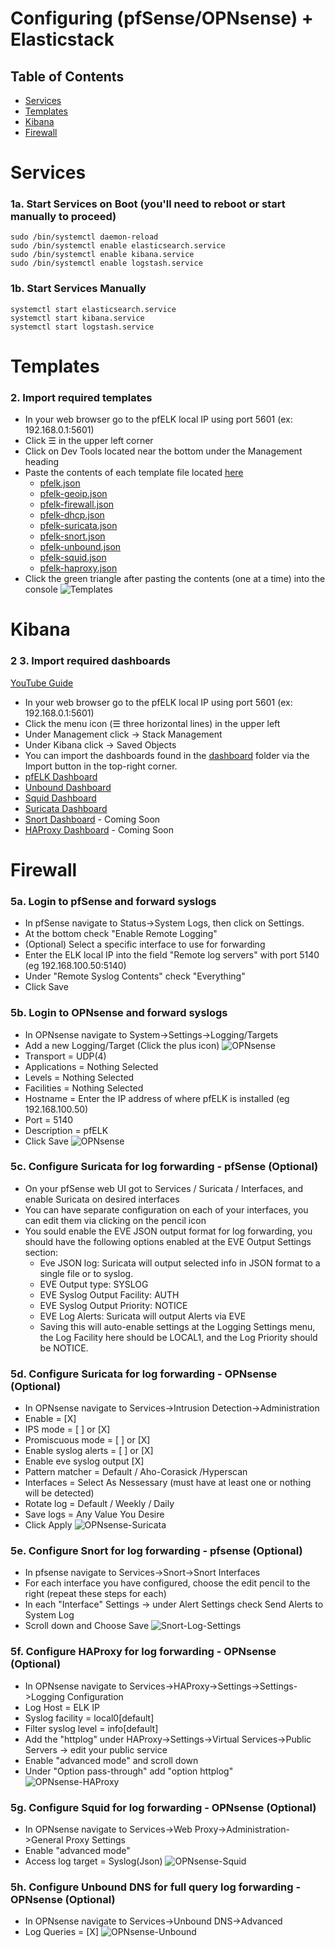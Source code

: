 # Configuring (pfSense/OPNsense) + Elasticstack 
## Table of Contents
- [Services](#services)
- [Templates](#templates)
- [Kibana](#kibana)
- [Firewall](#firewall)

# Services
### 1a. Start Services on Boot (you'll need to reboot or start manually to proceed)
```
sudo /bin/systemctl daemon-reload
sudo /bin/systemctl enable elasticsearch.service
sudo /bin/systemctl enable kibana.service
sudo /bin/systemctl enable logstash.service
```
### 1b. Start Services Manually
```
systemctl start elasticsearch.service 
systemctl start kibana.service
systemctl start logstash.service
```

# Templates
### 2. Import required templates
- In your web browser go to the pfELK local IP using port 5601 (ex: 192.168.0.1:5601)
- Click ☰ in the upper left corner
- Click on Dev Tools located near the bottom under the Management heading
- Paste the contents of each template file located [here](https://github.com/3ilson/pfelk/tree/master/etc/logstash/conf.d/templates)
  - [pfelk.json](https://raw.githubusercontent.com/3ilson/pfelk/master/etc/logstash/conf.d/templates/pfelk.json)
  - [pfelk-geoip.json](https://raw.githubusercontent.com/3ilson/pfelk/master/etc/logstash/conf.d/templates/pfelk-geoip.json)
  - [pfelk-firewall.json](https://raw.githubusercontent.com/3ilson/pfelk/master/etc/logstash/conf.d/templates/pfelk-firewall.json)
  - [pfelk-dhcp.json](https://raw.githubusercontent.com/3ilson/pfelk/master/etc/logstash/conf.d/templates/pfelk-dhcp.json)
  - [pfelk-suricata.json](https://raw.githubusercontent.com/3ilson/pfelk/master/etc/logstash/conf.d/templates/pfelk-suricata.json)
  - [pfelk-snort.json](https://raw.githubusercontent.com/3ilson/pfelk/master/etc/logstash/conf.d/templates/pfelk-snort.json)
  - [pfelk-unbound.json](https://raw.githubusercontent.com/3ilson/pfelk/master/etc/logstash/conf.d/templates/pfelk-unbound.json)
  - [pfelk-squid.json](https://raw.githubusercontent.com/3ilson/pfelk/master/etc/logstash/conf.d/templates/haproxy.json)
  - [pfelk-haproxy.json]()
- Click the green triangle after pasting the contents (one at a time) into the console
![Templates](https://raw.githubusercontent.com/3ilson/pfelk/master/Images/template-import.PNG)

# Kibana 
### 2 3. Import required dashboards
[YouTube Guide](https://www.youtube.com/watch?v=r7ZXQH4UFX8)
 - In your web browser go to the pfELK local IP using port 5601 (ex: 192.168.0.1:5601)
 - Click the menu icon (☰ three horizontal lines) in the upper left
 - Under Management click -> Stack Management 
 - Under Kibana click -> Saved Objects
 - You can import the dashboards found in the [dashboard](https://github.com/3ilson/pfelk/tree/master/Dashboard) folder via the Import button in the top-right corner.
 - [pfELK Dashboard](https://raw.githubusercontent.com/3ilson/pfelk/master/Dashboard/v6.0/v6.0%20-%20Firewall.ndjson)
 - [Unbound Dashboard](https://raw.githubusercontent.com/3ilson/pfelk/master/Dashboard/v6.0/v6.0%20-%20Unbound.ndjson)
 - [Squid Dashboard](https://raw.githubusercontent.com/3ilson/pfelk/master/Dashboard/v6.0/v6.0%20-%20Squid.ndjson)
 - [Suricata Dashboard](https://raw.githubusercontent.com/3ilson/pfelk/master/Dashboard/v6.0/v6.0%20-%20Suricata.ndjson)
 - [Snort Dashboard](#) - Coming Soon
 - [HAProxy Dashboard](#) - Coming Soon

# Firewall 
### 5a. Login to pfSense and forward syslogs
- In pfSense navigate to Status->System Logs, then click on Settings.
- At the bottom check "Enable Remote Logging"
- (Optional) Select a specific interface to use for forwarding
- Enter the ELK local IP into the field "Remote log servers" with port 5140 (eg 192.168.100.50:5140)
- Under "Remote Syslog Contents" check "Everything"
- Click Save
### 5b. Login to OPNsense and forward syslogs
- In OPNsense navigate to System->Settings->Logging/Targets
- Add a new Logging/Target (Click the plus icon)
![OPNsense](https://raw.githubusercontent.com/3ilson/pfelk/master/Images/opnsense-logs.png)
- Transport = UDP(4)
- Applications = Nothing Selected
- Levels = Nothing Selected
- Facilities = Nothing Selected
- Hostname = Enter the IP address of where pfELK is installed (eg 192.168.100.50)
- Port = 5140
- Description = pfELK
- Click Save
![OPNsense](https://raw.githubusercontent.com/3ilson/pfelk/master/Images/opnsense-remote.png)
### 5c. Configure Suricata for log forwarding - pfSense (Optional) 
 - On your pfSense web UI got to Services / Suricata / Interfaces, and enable Suricata on desired interfaces
 - You can have separate configuration on each of your interfaces, you can edit them via clicking on the pencil icon
 - You sould enable the EVE JSON output format for log forwarding, you should have the following options enabled at the EVE Output Settings section:
   - Eve JSON log: Suricata will output selected info in JSON format to a single file or to syslog. 
   - EVE Output type: SYSLOG
   - EVE Syslog Output Facility: AUTH
   - EVE Syslog Output Priority: NOTICE 
   - EVE Log Alerts: Suricata will output Alerts via EVE
   - Saving this will auto-enable settings at the Logging Settings menu, the Log Facility here should be LOCAL1, and the Log Priority should be NOTICE.
### 5d. Configure Suricata for log forwarding - OPNsense (Optional)    
 - In OPNsense navigate to Services->Intrusion Detection->Administration
 - Enable = [X]
 - IPS mode = [ ] or [X]
 - Promiscuous mode = [ ] or [X]
 - Enable syslog alerts = [ ] or [X]
 - Enable eve syslog output [X]
 - Pattern matcher = Default / Aho-Corasick /Hyperscan
 - Interfaces = Select As Nessessary (must have at least one or nothing will be detected)
 - Rotate log = Default / Weekly / Daily
 - Save logs = Any Value You Desire
 - Click Apply
![OPNsense-Suricata](https://raw.githubusercontent.com/3ilson/pfelk/master/Images/opnsense-suricata.png)
### 5e. Configure Snort for log forwarding - pfsense (Optional)
- In pfsense navigate to Services->Snort->Snort Interfaces
 - For each interface you have configured, choose the edit pencil to the right (repeat these steps for each)
 - In each "Interface" Settings -> under Alert Settings check Send Alerts to System Log
 - Scroll down and Choose Save
 ![Snort-Log-Settings](https://raw.githubusercontent.com/3ilson/pfelk/master/Images/snort-log-settings.png)
### 5f. Configure HAProxy for log forwarding - OPNsense (Optional)
 - In OPNsense navigate to Services->HAProxy->Settings->Settings->Logging Configuration
 - Log Host = ELK IP
 - Syslog facility = local0[default]
 - Filter syslog level = info[default]
 - Add the "httplog" under HAProxy->Settings->Virtual Services->Public Servers -> edit your public service
 - Enable "advanced mode" and scroll down
 - Under "Option pass-through" add "option httplog"
 ![OPNsense-HAProxy](https://raw.githubusercontent.com/3ilson/pfelk/master/Images/opnsense_haproxy_http_log.PNG)
### 5g. Configure Squid for log forwarding - OPNsense (Optional)
 - In OPNsense navigate to Services->Web Proxy->Administration->General Proxy Settings
 - Enable "advanced mode"
 - Access log target = Syslog(Json)
 ![OPNsense-Squid](https://raw.githubusercontent.com/3ilson/pfelk/master/Images/opnsense_squid_syslog.PNG)
### 5h. Configure Unbound DNS for full query log forwarding - OPNsense (Optional)
 - In OPNsense navigate to Services->Unbound DNS->Advanced
 - Log Queries = [X]
 ![OPNsense-Unbound](https://raw.githubusercontent.com/3ilson/pfelk/master/Images/opnsense_unbound_queries.PNG)

